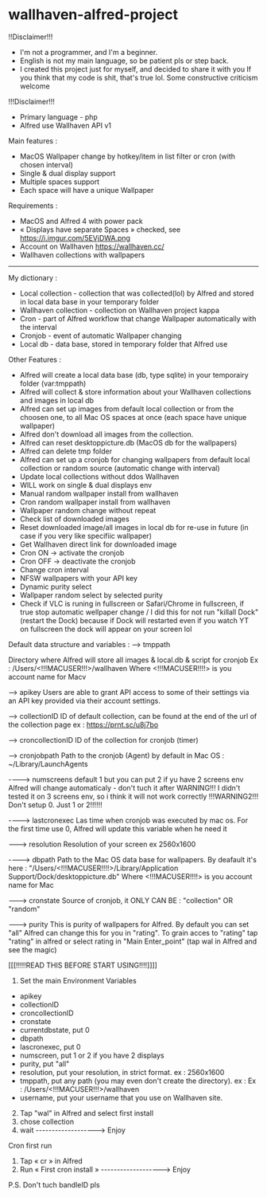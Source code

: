 # wallhaven-alfred-project

!!Disclaimer!!!

- I'm not a programmer, and I'm a beginner. 
- English is not my main language, so be patient pls or step back.
- I created this project just for myself, and decided to share it with you If you think that my code is shit, that's true lol. Some constructive criticism welcome

!!!Disclaimer!!!


- Primary language - php
- Alfred use Wallhaven API v1

Main features :
- MacOS Wallpaper change by hotkey/item in list filter or cron (with chosen interval)
- Single & dual display support
- Multiple spaces support
- Each space will have a unique Wallpaper


Requirements :

- MacOS and Alfred 4 with power pack
- « Displays have separate Spaces » checked, see https://i.imgur.com/5EVjDWA.png
- Account on Wallhaven https://wallhaven.cc/
- Wallhaven collections with wallpapers
------------------------------------------------------------------------------------------------------------------

My dictionary :
- Local collection - collection that was collected(lol) by Alfred and stored in local data base in your temporary folder
- Wallhaven collection - collection on Wallhaven project kappa
- Cron - part of Alfred workflow that change Wallpaper automatically with the interval
- Cronjob - event of automatic Wallpaper changing
- Local db - data base, stored in temporary folder that Alfred use

Other Features :
- Alfred will create a local data base (db, type sqlite) in your temporairy folder (var:tmppath)
- Alfred will collect & store information about your Wallhaven collections and images in local db
- Alfred can set up images from default local collection or from the choosen one, to all Mac OS spaces at once (each space have unique wallpaper)
- Alfred don't download all images from the collection.
- Alfred can reset desktoppicture.db (MacOS db for the wallpapers)
- Alfred can delete tmp folder
- Alfred can set up a cronjob for changing wallpapers from default local collection or random source (automatic change with interval)
- Update local collections without ddos Wallhaven
- WILL work on single & dual displays env
- Manual random wallpaper install from wallhaven
- Cron random wallpaper install from wallhaven
- Wallpaper random change without repeat
- Check list of downloaded images
- Reset downloaded image/all images in local db for re-use in future (in case if you very like specifiic wallpaper)
- Get Wallhaven direct link for downloaded image
- Cron ON -> activate the cronjob
- Cron OFF -> deactivate the cronjob
- Change cron interval
- NFSW wallpapers with your API key
- Dynamic purity select
- Wallpaper random select by selected purity
- Check if VLC is runing in fullscreen or Safari/Chrome in fullscreen, if true stop automatic wellpaper change / I did this for not run "killall Dock" (restart the Dock) because if Dock will restarted even if you watch YT on fullscreen the dock will appear on your screen lol


Default data structure and variables :
--> tmppath

Directory where Alfred will store all images & local.db & script for cronjob
Ex : /Users/<!!!MACUSER!!!>/wallhaven
Where <!!!MACUSER!!!!> is you account name for Macv

--> apikey
Users are able to grant API access to some of their settings via an API key provided via their account settings.

--> collectionID
ID of default collection, can be found at the end of the url of the collection page ex : https://prnt.sc/u8j7bo

--> croncollectionID
ID of the collection for cronjob (timer)

--> cronjobpath
Path to the cronjob (Agent) by default in Mac OS : ~/Library/LaunchAgents

----> numscreens default 1 but you can put 2 if yu have 2 screens env 
Alfred will change automaticaly - don't tuch it after
WARNING!!! I didn't tested it on 3 screens env, so i think it will not work correctly
!!!WARNING2!!! Don't setup 0. Just 1 or 2!!!!!!

----> lastcronexec
Las time when cronjob was executed by mac os. For the first time use 0, Alfred will update this variable when he need it


---> resolution
Resolution of your screen ex 2560x1600

----> dbpath
Path to the Mac OS data base for wallpapers. By deafault it's here : "/Users/<!!!MACUSER!!!!>/Library/Application Support/Dock/desktoppicture.db"
Where <!!!MACUSER!!!!> is you account name for Mac

---> cronstate
Source of cronjob, it ONLY CAN BE : "collection" OR "random"

---> purity
This is purity of wallpapers for Alfred.
By default you can set "all"
Alfred can change this for you in "rating".
To grain acces to "rating" tap "rating" in alfred or select rating in "Main Enter_point" (tap wal in Alfred and see the magic)


[[[!!!!!READ THIS BEFORE START USING!!!!]]]]
1. Set the main Environment Variables
- apikey
- collectionID
- croncollectionID
- cronstate
- currentdbstate, put 0
- dbpath
- lascronexec, put 0
- numscreen, put 1 or 2 if you have 2 displays
- purity, put "all"
- resolution, put your resolution, in strict format. ex : 2560x1600
- tmppath, put any path (you may even don't create the directory). ex : Ex : /Users/<!!!MACUSER!!!>/wallhaven
- username, put your username that you use on Wallhaven site.

2. Tap "wal" in Alfred and select first install
3. chose collection
4. wait
-------------------> Enjoy

Cron first run
1. Tap « cr » in Alfred
2. Run « First cron install »
-------------------> Enjoy

P.S. Don't tuch bandleID pls
